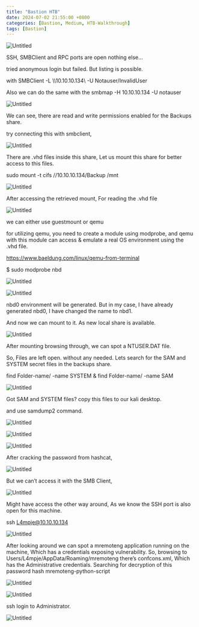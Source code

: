```yaml
---
title: "Bastion HTB"
date: 2024-07-02 21:55:00 +0800
categories: [Bastion, Medium, HTB-Walkthrough]
tags: [Bastion]
---
```



![Untitled](https://miro.medium.com/v2/resize:fit:1100/format:webp/1*tbBSIIDs8IMC6JiZwCU_jg.png)

SSH, SMBClient and RPC ports are open nothing else…

tried anonymous login but failed. But listing is possible.

with SMBClient -L \\\\10.10.10.134\\ -U Notauser/InvalidUser

Also we can do the same with the smbmap -H 10.10.10.134 -U notauser

![Untitled](https://miro.medium.com/v2/resize:fit:1100/format:webp/1*8AcP-5ZlpzUnlsqAK3B8RA.png)

We can see, there are read and write permissions enabled for the Backups share.

try connecting this with smbclient,


![Untitled](https://miro.medium.com/v2/resize:fit:1100/format:webp/1*WASk1dWh58o7UWlaGoAx1Q.png)

There are .vhd files inside this share, Let us mount this share for better access to this files.

sudo mount -t cifs //10.10.10.134/Backup /mnt


![Untitled](https://miro.medium.com/v2/resize:fit:828/format:webp/1*ZQz6e1azuamEZg7G2aF-cA.png)

After accessing the retrieved mount, For reading the .vhd file


![Untitled](https://miro.medium.com/v2/resize:fit:1100/format:webp/1*j_z7fWPT8Jv7Z-DkD3DFYw.png)

we can either use guestmount or qemu

for utilizing qemu, you need to create a module using modprobe, and qemu with this module can access & emulate a real OS environment using the .vhd file.

https://www.baeldung.com/linux/qemu-from-terminal

$ sudo modprobe nbd


![Untitled](https://miro.medium.com/v2/resize:fit:1100/format:webp/1*I0deJKaGpvgr8hCnJDHDQA.png)

![Untitled](https://miro.medium.com/v2/resize:fit:1100/format:webp/1*_2SuBulOHtBwUP3VAj1qYA.png)

nbd0 environment will be generated. But in my case, I have already generated nbd0, I have changed the name to nbd1.

And now we can mount to it. As new local share is available.


![Untitled](https://miro.medium.com/v2/resize:fit:640/format:webp/1*PPOXEnpI_D0NjCR9yfXEzg.png)

After mounting browsing through, we can spot a NTUSER.DAT file.

So, Files are left open. without any needed. Lets search for the SAM and SYSTEM secret files in the backups share.

find Folder-name/ -name SYSTEM & find Folder-name/ -name SAM

![Untitled](https://miro.medium.com/v2/resize:fit:1100/format:webp/1*aPcZJlTDDPjsMKzg8EG_pg.png)

Got SAM and SYSTEM files? copy this files to our kali desktop.

and use samdump2 command.

![Untitled](https://miro.medium.com/v2/resize:fit:1100/format:webp/1*aSMEYEGhZ3fI9vaMPz8LJg.png)

![Untitled](https://miro.medium.com/v2/resize:fit:640/format:webp/1*l2KVGn7KIESPWhtplO4FWA.png)

![Untitled](https://miro.medium.com/v2/resize:fit:720/format:webp/1*fuHcVjFWT5j5hDjdWqji9w.png)

After cracking the password from hashcat,


![Untitled](https://miro.medium.com/v2/resize:fit:720/format:webp/1*fuHcVjFWT5j5hDjdWqji9w.png)

But we can’t access it with the SMB Client,


![Untitled](https://miro.medium.com/v2/resize:fit:720/format:webp/1*fuHcVjFWT5j5hDjdWqji9w.png)

Might have access the other way around, As we know the SSH port is also open for this machine.

ssh L4mpje@10.10.10.134


![Untitled](https://miro.medium.com/v2/resize:fit:640/format:webp/1*mVdrCKs3BdxEdm6bW8yjgA.png)

After looking around we can spot a mremoteng application running on the machine, Which has a credentials exposing vulnerability. So, browsing to Users/L4mpje/AppData/Roaming/mremoteng there’s confcons.xml, Which has the Administrative credentials. Searching for decryption of this password hash mremoteng-python-script


![Untitled](https://miro.medium.com/v2/resize:fit:828/format:webp/1*d5FYiJu8lW9rb2UU6p8TGw.png)


![Untitled](https://miro.medium.com/v2/resize:fit:640/format:webp/1*uSnmftYMhFNa73QLS3GDgQ.png)

ssh login to Administrator.


![Untitled](https://miro.medium.com/v2/resize:fit:828/format:webp/1*5DH87VbkZVKYT1UZDfKFCg.png)